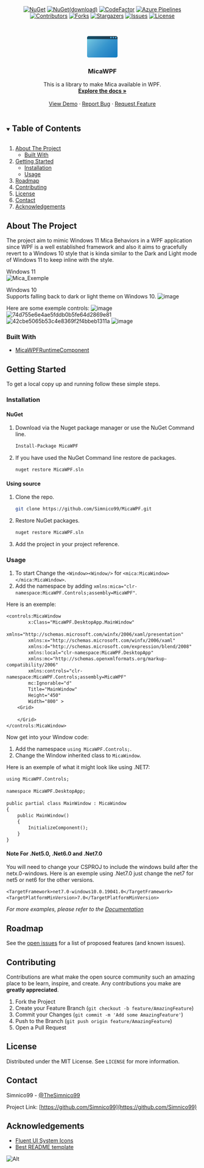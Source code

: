 <div align="center">

<a href="https://www.nuget.org/packages/MicaWPF/latest">![NuGet](https://img.shields.io/nuget/v/MicaWPF.svg?style=flat&logo=NuGet)</a>
<a href="https://www.nuget.org/packages/MicaWPF/">![NuGet(download)](https://img.shields.io/nuget/dt/MicaWPF.svg?style=flat&logo=NuGet)</a>
<a href="https://www.codefactor.io/repository/github/simnico99/micawpf/overview/main">![CodeFactor](https://img.shields.io/codefactor/grade/github/Simnico99/MicaWPF/main?logo=codefactor&logoColor=%23ffff)</a>
<a href="https://dev.azure.com/ZirconCloud/MicaWPF/_build">![Azure Pipelines](https://dev.azure.com/ZirconCloud/MicaWPF/_apis/build/status/Simnico99.MicaWPF?branchName=main)</a><br/>
<a href="https://github.com/Simnico99/MicaWPF/graphs/contributors">![Contributors](https://img.shields.io/github/contributors/Simnico99/MicaWPF?style=flat)</a>
<a href="https://github.com/Simnico99/MicaWPF/network/members">![Forks](https://img.shields.io/github/forks/Simnico99/MicaWPF?style=flat)</a>
<a href="https://github.com/Simnico99/MicaWPF/stargazers">![Stargazers](https://img.shields.io/github/stars/Simnico99/MicaWPF?style=flat)</a>
<a href="https://github.com/Simnico99/MicaWPF/issues">![Issues](https://img.shields.io/github/issues/Simnico99/MicaWPF?style=flat)</a>
<a href="https://github.com/Simnico99/MicaWPF/blob/main/LICENSE">![License](https://img.shields.io/github/license/Simnico99/MicaWPF?style=flat)</a>

</div>

<!-- PROJECT LOGO -->
<br />
<p align="center">
  <a href="https://github.com/Simnico99/MicaWPF">
    <img src="/Logo/MicaWPFLogo%20-%2080x56.png" alt="Logo" width="80" height="56">
  </a>

  <h3 align="center">MicaWPF</h3>

  <p align="center">
    This is a library to make Mica available in WPF.
    <br />
    <a href="https://github.com/Simnico99/MicaWPF/wiki"><strong>Explore the docs »</strong></a>
    <br />
    <br />
	<a href="https://github.com/Simnico99/MicaWPF/tree/main/src/MicaWPF.Demo">View Demo</a>
    ·
    <a href="https://github.com/Simnico99/MicaWPF/issues/new?template=bug_report.md&title=Bug+Report">Report Bug</a>
    ·
    <a href="https://github.com/Simnico99/MicaWPF/issues/new?template=feature_request.md&title=Feature+Request">Request Feature</a>
  </p>
</p>



<!-- TABLE OF CONTENTS -->
<details open="open">
  <summary><h2 style="display: inline-block">Table of Contents</h2></summary>
  <ol>
    <li>
      <a href="#about-the-project">About The Project</a>
      <ul>
        <li><a href="#built-with">Built With</a></li>
      </ul>
    </li>
    <li>
      <a href="#getting-started">Getting Started</a>
      <ul>
        <li><a href="#installation">Installation</a></li>
        <li><a href="#usage">Usage</a></li>
      </ul>
    </li>
    <li><a href="#roadmap">Roadmap</a></li>
    <li><a href="#contributing">Contributing</a></li>
    <li><a href="#license">License</a></li>
    <li><a href="#contact">Contact</a></li>
    <li><a href="#acknowledgements">Acknowledgements</a></li>
  </ol>
</details>



<!-- ABOUT THE PROJECT -->
## About The Project

The project aim to mimic Windows 11 Mica Behaviors in a WPF application since WPF is a well established framework and also it aims to gracefully revert to a Windows 10 style that is kinda similar to the Dark and Light mode of Windows 11 to keep inline with the style.

Windows 11<br/>
![Mica_Exemple](https://user-images.githubusercontent.com/80013536/146576610-09cdf07d-0170-4e48-b65d-6612fd7b31fb.png)

Windows 10<br/>
Supports falling back to dark or light theme on Windows 10.
![image](https://user-images.githubusercontent.com/80013536/139864645-8a48016b-e369-4c9c-9ca9-73ee7fc10a07.png)<br/>

Here are some exemple controls:
![image](https://user-images.githubusercontent.com/80013536/169356344-caacaa6d-5ee6-447b-b3b5-35fca1a8939b.png)
![74d755e6e4ae5fddb0b5fe64d2869e81](https://user-images.githubusercontent.com/80013536/169356493-95e8d389-815a-4227-a6a6-7a422334f627.gif)
![42cbe5065b53c4e8369f2f4bbeb1311a](https://user-images.githubusercontent.com/80013536/169356743-a4b899c7-ba99-40c9-a5aa-823a5942fd3b.gif)
![image](https://user-images.githubusercontent.com/80013536/169356891-4b5a2221-64e2-4522-ba1e-a2bae9f04b40.png)


### Built With

* [MicaWPFRuntimeComponent](https://github.com/Simnico99/MicaWPFRuntimeComponent)



<!-- GETTING STARTED -->
## Getting Started

To get a local copy up and running follow these simple steps.

### Installation

#### NuGet
1. Download via the Nuget package manager or use the NuGet Command line.
   ```sh
   Install-Package MicaWPF
   ```
2. If you have used the NuGet Command line restore de packages.
   ```sh
   nuget restore MicaWPF.sln
   ```

#### Using source
1. Clone the repo.
   ```sh
   git clone https://github.com/Simnico99/MicaWPF.git
   ```
2. Restore NuGet packages.
   ```sh
   nuget restore MicaWPF.sln
   ```
3. Add the project in your project reference.


<!-- USAGE EXAMPLES -->
### Usage

1. To start Change the `<Window><Window/>` for `<mica:MicaWindow></mica:MicaWindow>`.
2. Add the namespace by adding `xmlns:mica="clr-namespace:MicaWPF.Controls;assembly=MicaWPF"`.

Here is an exemple:
```XAML
<controls:MicaWindow  
        x:Class="MicaWPF.DesktopApp.MainWindow"
        xmlns="http://schemas.microsoft.com/winfx/2006/xaml/presentation"
        xmlns:x="http://schemas.microsoft.com/winfx/2006/xaml"
        xmlns:d="http://schemas.microsoft.com/expression/blend/2008"
        xmlns:local="clr-namespace:MicaWPF.DesktopApp"
        xmlns:mc="http://schemas.openxmlformats.org/markup-compatibility/2006"
        xmlns:controls="clr-namespace:MicaWPF.Controls;assembly=MicaWPF"
        mc:Ignorable="d"
        Title="MainWindow" 
        Height="450" 
        Width="800" >
    <Grid>

    </Grid>
</controls:MicaWindow>
```

Now get into your Window code:
1. Add the namespace `using MicaWPF.Controls;`.
2. Change the Window inherited class to `MicaWindow`.

Here is an exemple of what it might look like using .NET7:
```CSharp
using MicaWPF.Controls;

namespace MicaWPF.DesktopApp;

public partial class MainWindow : MicaWindow
{
    public MainWindow()
    {
        InitializeComponent();
    }
}

```

#### Note For .Net5.0, .Net6.0 and .Net7.0
You will need to change your CSPROJ to include the windows build after the netx.0-windows.
Here is an exemple using .Net7.0 just change the net7 for net5 or net6 for the other versions.
```Xaml
<TargetFramework>net7.0-windows10.0.19041.0</TargetFramework>
<TargetPlatformMinVersion>7.0</TargetPlatformMinVersion>
```

_For more examples, please refer to the [Documentation](https://github.com/Simnico99/MicaWPF/wiki)_



<!-- ROADMAP -->
## Roadmap

See the [open issues](https://github.com/Simnico99/MicaWPF/issues) for a list of proposed features (and known issues).



<!-- CONTRIBUTING -->
## Contributing

Contributions are what make the open source community such an amazing place to be learn, inspire, and create. Any contributions you make are **greatly appreciated**.

1. Fork the Project
2. Create your Feature Branch (`git checkout -b feature/AmazingFeature`)
3. Commit your Changes (`git commit -m 'Add some AmazingFeature'`)
4. Push to the Branch (`git push origin feature/AmazingFeature`)
5. Open a Pull Request



<!-- LICENSE -->
## License

Distributed under the MIT License. See `LICENSE` for more information.



<!-- CONTACT -->
## Contact

Simnico99 - [@TheSimnico99](https://twitter.com/TheSimnico99)

Project Link: [https://github.com/Simnico99](https://github.com/Simnico99)



<!-- ACKNOWLEDGEMENTS -->
## Acknowledgements

* [Fluent UI System Icons](https://github.com/microsoft/fluentui-system-icons)
* [Best README template](https://github.com/othneildrew/Best-README-Template)

![Alt](https://repobeats.axiom.co/api/embed/756130021d85947f6cd1d56b08c1f7b358e5d3a5.svg "Repobeats analytics image")
